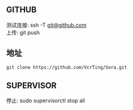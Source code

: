 ## GITHUB  
测试连接: ssh -T git@github.com  
上传: git push  

## 地址
`git clone https://github.com/VcrTing/Sora.git`

## SUPERVISOR
停止: sudo supervisorctl stop all  